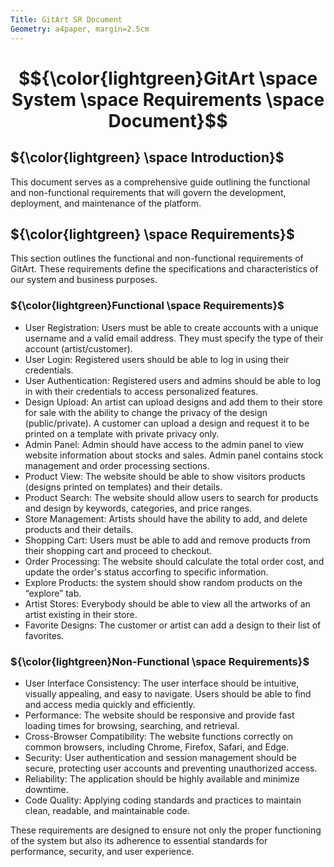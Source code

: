 ```yaml
--- 
Title: GitArt SR Document
Geometry: a4paper, margin=2.5cm
---
```


# $${\color{lightgreen}GitArt \space System \space Requirements \space Document}$$


## ${\color{lightgreen} \space Introduction}$

This document serves as a comprehensive guide outlining the functional and non-functional requirements that will govern the development, deployment, and maintenance of the platform.

## ${\color{lightgreen} \space Requirements}$

This section outlines the functional and non-functional requirements of GitArt. These requirements define the specifications and characteristics of our system and business purposes.

### ${\color{lightgreen}Functional \space Requirements}$

- User Registration: Users must be able to create accounts with a unique username and a valid email address. They must specify the type of their account (artist/customer). 
- User Login: Registered users should be able to log in using their credentials.
- User Authentication: Registered users and admins should be able to log in with their credentials to access personalized features. 
- Design Upload: An artist can upload designs and add them to their store for sale with the ability to change the privacy of the design (public/private). A customer can upload a design and request it to be printed on a template with private privacy only. 
- Admin Panel: Admin should have access to the admin panel to view website information about stocks and sales. Admin panel contains stock management and order processing sections.
- Product View: The website should be able to show visitors products (designs printed on templates) and their details. 
- Product Search: The website should allow users to search for products and design by keywords, categories, and price ranges.
- Store Management: Artists should have the ability to add, and delete products and their details. 
- Shopping Cart: Users must be able to add and remove products from their shopping cart and proceed to checkout. 
- Order Processing: The website should calculate the total order cost, and update the order's status accorfing to specific information.  
- Explore Products: the system should show random products on the “explore” tab. 
- Artist Stores: Everybody should be able to view all the artworks of an artist existing in their store.  
- Favorite Designs: The customer or artist can add a design to their list of favorites.
 
### ${\color{lightgreen}Non-Functional \space Requirements}$

- User Interface Consistency: The user interface should be intuitive, visually appealing, and easy to navigate. Users should be able to find and access media quickly and efficiently.
- Performance: The website should be responsive and provide fast loading times for browsing, searching, and retrieval.
- Cross-Browser Compatibility: The website functions correctly on common browsers, including Chrome, Firefox, Safari, and Edge.
- Security: User authentication and session management should be secure, protecting user accounts and preventing unauthorized access. 
- Reliability: The application should be highly available and minimize downtime. 
- Code Quality: Applying coding standards and practices to maintain clean, readable, and maintainable code.

These requirements are designed to ensure not only the proper functioning of the system but also its adherence to essential standards for performance, security, and user experience.